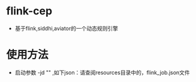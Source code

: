 # flink-cep 
- 基于flink,siddhi,aviator的一个动态规则引擎

# 使用方法
- 启动参数 -jd "" ,如下json：请查阅resources目录中的，flink_job.json文件


